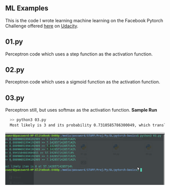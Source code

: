 ## ML Examples
This is the code I wrote learning machine learning on the Facebook Pytorch Challenge offered [here](https://classroom.udacity.com/nanodegrees/nd188/) on [Udacity](ssroom.udacity.com/me).

## 01.py
Perceptron code which uses a step function as the activation function.

## 02.py
Perceptron code which uses a sigmoid function as the activation function.

## 03.py
Perceptron still, but uses softmax as the activation function.
**Sample Run**
```bash
  >> python3 03.py
  Most likely is 3 and its probability 0.7310585786300049, which translates to 60.0%
```
<img src="basics/screenshots/03.png" width="600">
